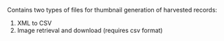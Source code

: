 Contains two types of files for thumbnail generation of harvested records:

1. XML to CSV 
2. Image retrieval and download (requires csv format)

